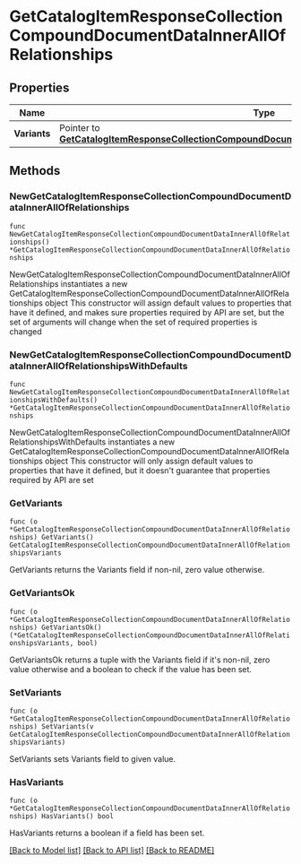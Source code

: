 # GetCatalogItemResponseCollectionCompoundDocumentDataInnerAllOfRelationships

## Properties

Name | Type | Description | Notes
------------ | ------------- | ------------- | -------------
**Variants** | Pointer to [**GetCatalogItemResponseCollectionCompoundDocumentDataInnerAllOfRelationshipsVariants**](GetCatalogItemResponseCollectionCompoundDocumentDataInnerAllOfRelationshipsVariants.md) |  | [optional] 

## Methods

### NewGetCatalogItemResponseCollectionCompoundDocumentDataInnerAllOfRelationships

`func NewGetCatalogItemResponseCollectionCompoundDocumentDataInnerAllOfRelationships() *GetCatalogItemResponseCollectionCompoundDocumentDataInnerAllOfRelationships`

NewGetCatalogItemResponseCollectionCompoundDocumentDataInnerAllOfRelationships instantiates a new GetCatalogItemResponseCollectionCompoundDocumentDataInnerAllOfRelationships object
This constructor will assign default values to properties that have it defined,
and makes sure properties required by API are set, but the set of arguments
will change when the set of required properties is changed

### NewGetCatalogItemResponseCollectionCompoundDocumentDataInnerAllOfRelationshipsWithDefaults

`func NewGetCatalogItemResponseCollectionCompoundDocumentDataInnerAllOfRelationshipsWithDefaults() *GetCatalogItemResponseCollectionCompoundDocumentDataInnerAllOfRelationships`

NewGetCatalogItemResponseCollectionCompoundDocumentDataInnerAllOfRelationshipsWithDefaults instantiates a new GetCatalogItemResponseCollectionCompoundDocumentDataInnerAllOfRelationships object
This constructor will only assign default values to properties that have it defined,
but it doesn't guarantee that properties required by API are set

### GetVariants

`func (o *GetCatalogItemResponseCollectionCompoundDocumentDataInnerAllOfRelationships) GetVariants() GetCatalogItemResponseCollectionCompoundDocumentDataInnerAllOfRelationshipsVariants`

GetVariants returns the Variants field if non-nil, zero value otherwise.

### GetVariantsOk

`func (o *GetCatalogItemResponseCollectionCompoundDocumentDataInnerAllOfRelationships) GetVariantsOk() (*GetCatalogItemResponseCollectionCompoundDocumentDataInnerAllOfRelationshipsVariants, bool)`

GetVariantsOk returns a tuple with the Variants field if it's non-nil, zero value otherwise
and a boolean to check if the value has been set.

### SetVariants

`func (o *GetCatalogItemResponseCollectionCompoundDocumentDataInnerAllOfRelationships) SetVariants(v GetCatalogItemResponseCollectionCompoundDocumentDataInnerAllOfRelationshipsVariants)`

SetVariants sets Variants field to given value.

### HasVariants

`func (o *GetCatalogItemResponseCollectionCompoundDocumentDataInnerAllOfRelationships) HasVariants() bool`

HasVariants returns a boolean if a field has been set.


[[Back to Model list]](../README.md#documentation-for-models) [[Back to API list]](../README.md#documentation-for-api-endpoints) [[Back to README]](../README.md)



